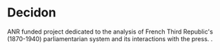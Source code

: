 # Decidon
ANR funded project dedicated to the analysis of French Third Republic's (1870-1940) parliamentarian system  and its interactions with the press. .
